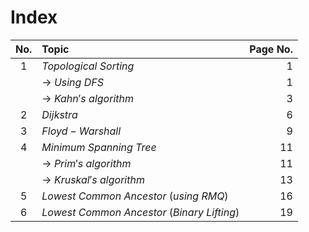# Index



| No.  | Topic                                             | Page No. |
| :--: | :------------------------------------------------ | -------: |
| $1$  | $Topological$ $Sorting$                           |      $1$ |
|      | &rarr; $Using$ $DFS$                              |      $1$ |
|      | &rarr; $Kahn's$ $algorithm$                       |      $3$ |
| $2$  | $Dijkstra$                                        |      $6$ |
| $3$  | $Floyd-Warshall$                                  |      $9$ |
| $4$  | $Minimum$ $Spanning$ $Tree$                       |     $11$ |
|      | &rarr; $Prim's$ $algorithm$                       |     $11$ |
|      | &rarr; $Kruskal's$ $algorithm$                    |     $13$ |
| $5$  | $Lowest$ $Common$ $Ancestor$ $(using$ $RMQ$)      |     $16$ |
| $6$  | $Lowest$ $Common$ $Ancestor$ $(Binary$ $Lifting$) |     $19$ |

